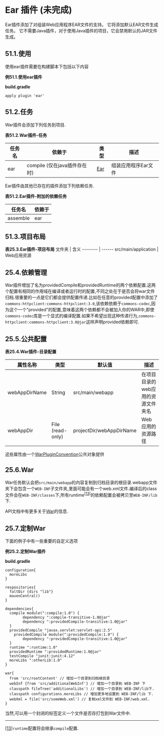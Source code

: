 # Ear 插件 (未完成)

Ear插件添加了对组装Web应用程序EAR文件的支持。 它将添加默认EAR文件生成任务。 它不需要Java插件，对于使用Java插件的项目，它会禁用默认的JAR文件生成。

## 51.1.使用
使用ear插件需要在构建脚本下包括以下内容

**例51.1.使用ear插件**

**build.gradle**

```
apply plugin 'ear'
```

## 51.2.任务
War插件会添加下列任务到项目.

**表51.2.War插件-任务**

任务名     | 依赖于        |  类型 | 描述
--------- | ---------- | ---- | -----------
ear | compile (仅在java插件存在时) | [Ear](https://docs.gradle.org/current/dsl/org.gradle.plugins.ear.Ear.html) | 组装应用程序Ear文件

Ear插件由其他已存在的插件添加下列依赖任务.

**表51.2.Ear插件-附加的依赖任务**

任务名    | 依赖于
-------- | ------
assemble | ear


## 51.3.项目布局

**表25.3.Ear插件-项目布局**
文件夹    | 含义
-------- | ------
src/main/application | Web应用资源

## 25.4.依赖管理
War插件增加了名为providedCompile和providedRuntime的两个依赖配置.这两个配置有相同的作用域在编译或者运行时的配置,不同之处在于是否会将war文件归档.很重要的一点是它们都会提供配置传递.比如在任意的provided配置中添加了`commons-httpclient:commons-httpclient:3.0`,该依赖依赖于`commons-codec`,因为这个一个"provided"的配置,意味着这两个依赖都不会被加入你的WAR中,即使`commons-codec`库是一个显式的编译配置.如果不希望出现这种传递行为,`commons-httpclient:commons-httpclient:3.0@jar`这样声明provided依赖即可.

## 25.5.公共配置

**表25.4.War插件-目录配置**

属性名称 | 类型 | 默认值 | 描述
 ----- | ---- | ---- | ----
 webAppDirName | String | src/main/webapp | 在项目目录的web应用的资源文件夹名
 webAppDir | File (read-only) | projectDir/webAppDirName | Web应用的资源路径

 这些属性由一个[WarPluginConvention](https://docs.gradle.org/current/dsl/org.gradle.api.plugins.WarPluginConvention.html)公共对象提供

## 25.6.War
War任务默认会把`src/main/webapp`的内容复制到归档目录的根目录.webapp文件夹下会包含一个`WEB-INF`子文件夹,里面可能会有一个web.xml文件.编译后的class文件会在`WEB-INF/classes`下,所有runtime<sup>[[13](https://docs.gradle.org/current/userguide/war_plugin.html#ftn.N1325D)]</sup>的依赖配置会被拷贝至`WEB-INF/lib`下.

API文档中有更多关于[War](https://docs.gradle.org/current/dsl/org.gradle.api.tasks.bundling.War.html)的信息.

## 25.7.定制War
下面的例子中有一些重要的自定义选项

**例25.2.定制War插件**

**build.gradle**

```
configuration{
  moreLibs
}

respositories{
  faltDir {dirs "lib"}
  mavenCentral()
}

dependencies{
  compile module(":compile:1.0") {
        dependency ":compile-transitive-1.0@jar"
        dependency ":providedCompile-transitive:1.0@jar"
  }
  providedCompile "javax.servlet:servlet-api:2.5"
    providedCompile module(":providedCompile:1.0") {
        dependency ":providedCompile-transitive:1.0@jar"
  }
  runtime ":runtime:1.0"
  providedRuntime ":providedRuntime:1.0@jar"
  testCompile "junit:junit:4.12"
  moreLibs ":otherLib:1.0"
}

war{
  from 'src/rootContent' // 增加一个目录到归档根目录
  webInf {from 'src/additionalWebInf'} // 增加一个目录到 WEB-INF 下
  classpath fileTree('additionalLibs') // 增加一个目录到 WEB-INF/lib下.
  classpath configurations.moreLibs // 增加更多地设置到 WEB-INF/lib 下.
  webXml = file('src/someWeb.xml') // 复制xml文件到 WEB-INF/web.xml.
}
```

当然,可以用一个封闭的标签定义一个文件是否存打包到War文件中.

---
[[13](https://docs.gradle.org/current/userguide/war_plugin.html#N1325D)]`runtime`配置将会继承`compile`配置.
